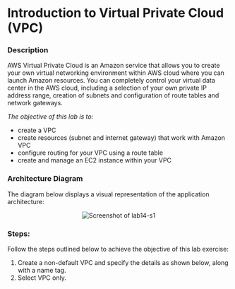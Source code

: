 # Introduction to Virtual Private Cloud (VPC)

### Description
AWS Virtual Private Cloud is an Amazon service that allows you to create your own virtual networking environment
within AWS cloud where you can launch Amazon resources. You can completely control your virtual data center in
the AWS cloud, including a selection of your own private IP address range, creation of subnets and configuration of
route tables and network gateways.


*The objective of this lab is to:*
- create a VPC
- create resources (subnet and internet gateway) that work with Amazon VPC
- configure routing for your VPC using a route table
- create and manage an EC2 instance within your VPC

### Architecture Diagram
The diagram below displays a visual representation of the application architecture:


<p align="center">
  <img src="https://github.com/jatinbunkar/AWS-Clouds/blob/0a22cd068ace1a6760771de0e8b737ca65058fdd/Screenshots/lab14-s1.png" alt="Screenshot of lab14-s1">
</p>



### Steps:

Follow the steps outlined below to achieve the objective of this lab exercise:
1. Create a non-default VPC and specify the details as shown below, along with a name tag.
2. Select VPC only.
